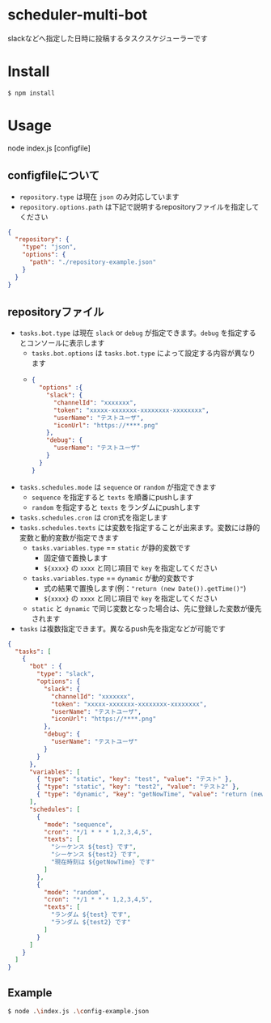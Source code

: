 # scheduler-multi-bot
slackなどへ指定した日時に投稿するタスクスケジューラーです

# Install
```sh
$ npm install
```

# Usage
node index.js [configfile]

## configfileについて
- `repository.type` は現在 `json` のみ対応しています
- `repository.options.path` は下記で説明するrepositoryファイルを指定してください
```json
{
  "repository": {
    "type": "json",
    "options": {
      "path": "./repository-example.json"
    }
  }
}
```
## repositoryファイル
- `tasks.bot.type` は現在 `slack` or `debug` が指定できます。`debug` を指定するとコンソールに表示します
  - `tasks.bot.options` は `tasks.bot.type` によって設定する内容が異なります
  - ```json
    {
      "options" :{
        "slack": {
          "channelId": "xxxxxxx",
          "token": "xxxxx-xxxxxxx-xxxxxxxx-xxxxxxxx",
          "userName": "テストユーザ",
          "iconUrl": "https://****.png"
        },
        "debug": {
          "userName": "テストユーザ"
        }
      }
    }
    ```
- `tasks.schedules.mode` は `sequence` or `random` が指定できます
  - `sequence` を指定すると `texts` を順番にpushします
  - `random` を指定すると `texts` をランダムにpushします
- `tasks.schedules.cron` は cron式を指定します
- `tasks.schedules.texts` には変数を指定することが出来ます。変数には静的変数と動的変数が指定できます
  - `tasks.variables.type` == `static` が静的変数です
    - 固定値で置換します
    - `${xxxx}` の `xxxx` と同じ項目で `key` を指定してください 
  - `tasks.variables.type` == `dynamic` が動的変数です
    - 式の結果で置換します(例：`"return (new Date()).getTime()"`)
    - `${xxxx}` の `xxxx` と同じ項目で `key` を指定してください
  - `static` と `dynamic` で同じ変数となった場合は、先に登録した変数が優先されます
- `tasks` は複数指定できます。異なるpush先を指定などが可能です

```json
{
  "tasks": [
    {
      "bot" : {
        "type": "slack",
        "options": {
          "slack": {
            "channelId": "xxxxxxx",
            "token": "xxxxx-xxxxxxx-xxxxxxxx-xxxxxxxx",
            "userName": "テストユーザ",
            "iconUrl": "https://****.png"
          },
          "debug": {
            "userName": "テストユーザ"
          }
        }
      },
      "variables": [
        { "type": "static", "key": "test", "value": "テスト" },
        { "type": "static", "key": "test2", "value": "テスト2" },
        { "type": "dynamic", "key": "getNowTime", "value": "return (new Date()).getTime()" }
      ],
      "schedules": [
        {
          "mode": "sequence",
          "cron": "*/1 * * * 1,2,3,4,5",
          "texts": [
            "シーケンス ${test} です",
            "シーケンス ${test2} です",
            "現在時刻は ${getNowTime} です"
          ]
        },
        {
          "mode": "random",
          "cron": "*/1 * * * 1,2,3,4,5",
          "texts": [
            "ランダム ${test} です",
            "ランダム ${test2} です"
          ]
        }
      ]
    }
  ]
}

```

## Example
```sh
$ node .\index.js .\config-example.json
```
